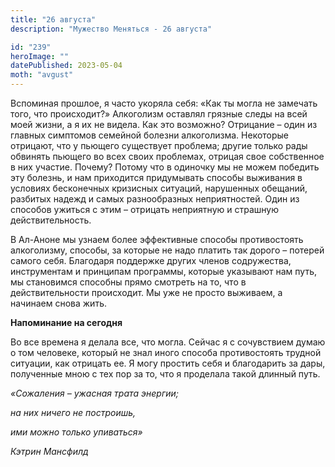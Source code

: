 ```yaml
---
title: "26 августа"
description: "Мужество Меняться - 26 августа"

id: "239"
heroImage: ""
datePublished: 2023-05-04
moth: "avgust"
---
```


Вспоминая прошлое, я часто укоряла себя: «Как ты могла не замечать того, что
происходит?» Алкоголизм оставлял грязные следы на всей моей жизни, а я их не
видела. Как это возможно? Отрицание – один из главных симптомов семейной
болезни алкоголизма. Некоторые отрицают, что у пьющего существует проблема;
другие только рады обвинять пьющего во всех своих проблемах, отрицая свое
собственное в них участие. Почему? Потому что в одиночку мы не можем победить
эту болезнь, и нам приходится придумывать способы выживания в условиях
бесконечных кризисных ситуаций, нарушенных обещаний, разбитых надежд и самых
разнообразных неприятностей. Один из способов ужиться с этим – отрицать
неприятную и страшную действительность.

В Ал-Аноне мы узнаем более эффективные способы противостоять алкоголизму,
способы, за которые не надо платить так дорого – потерей самого себя.
Благодаря поддержке других членов содружества, инструментам и принципам
программы, которые указывают нам путь, мы становимся способны прямо смотреть
на то, что в действительности происходит. Мы уже не просто выживаем, а
начинаем снова жить.

**Напоминание на сегодня**

Во все времена я делала все, что могла. Сейчас я с сочувствием думаю о том
человеке, который не знал иного способа противостоять трудной ситуации, как
отрицать ее. Я могу простить себя и благодарить за дары, полученные мною с тех
пор за то, что я проделала такой длинный путь.

_«Сожаления – ужасная трата энергии;_

_на них ничего не построишь,_

_ими можно только упиваться»_

_Кэтрин Мансфилд_
